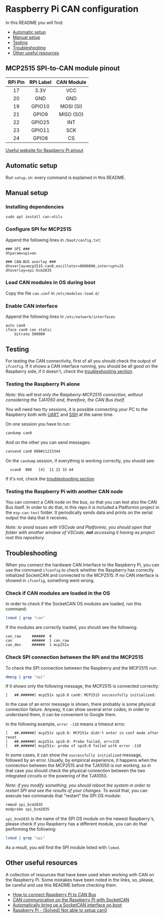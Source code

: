 # Raspberry Pi CAN configuration

In this README you will find:
- [Automatic setup](#automatic-setup)
- [Manual setup](#manual-setup)
- [Testing](#testing)
- [Troubleshooting](#troubleshooting)
- [Other useful resources](#other-useful-resources)

## MCP2515 SPI-to-CAN module pinout

| RPi Pin | RPi Label | CAN Module |
|:-------:|:---------:|:----------:|
| 17 	    | 3.3V      | VCC |
| 20 	    | GND       | GND |
| 19 	    | GPIO10    | MOSI (SI) |
| 21 	    | GPIO9     | MISO (SO) |
| 22 	    | GPIO25    | INT |
| 23 	    | GPIO11    | SCK |
| 24 	    | GPIO8     | CS |


[Useful website for Raspberry Pi pinout](https://pinout.xyz/#)

## Automatic setup

Run ```setup.sh```: every command is explained in this README.

## Manual setup

### Installing dependencies

```sudo apt install can-utils```

### Configure SPI for MCP2515

Append the following lines in ```/boot/config.txt```:

```
### SPI ###
dtparam=spi=on

### CAN-BUS overlay ###
dtoverlay=mcp2515-can0,oscillator=8000000,interrupt=25
dtoverlay=spi-bcm2835
```

### Load CAN modules in OS during boot

Copy the file ```can.conf``` in ```/etc/modules-load.d/```

### Enable CAN interface

Append the following lines in ```/etc/network/interfaces```

```
auto can0
iface can0 can static
	bitrate 500000
```

## Testing

For testing the CAN connectivity, first of all you should check the output of
``ifconfig``. If it shows a CAN interface running, you should be all good on the
Raspberry side, if it doesn't, check the [troubleshooting section](#troubleshooting).

### Testing the Raspberry Pi alone

_Note: this will test only the Raspberry-MCP2515 connection, without considering
the TJA1050 and, therefore, the CAN Bus itself._

You will need two tty sessions, it is possible connecting your PC to the
Raspberry both with [UART](https://github.com/policumbent/coltellino-svizzero/blob/main/debug-tools/raspberry_pi.md#uart)
and [SSH](https://github.com/policumbent/coltellino-svizzero/blob/main/debug-tools/raspberry_pi.md#ssh)
at the same time.

On one session you have to run:
```Bash
candump can0
```

And on the other you can send messages:
```Bash
cansend can0 000#11223344
```

On the ``candump`` session, if everything is working correctly, you should see:
```
  vcan0  000   [4]  11 22 33 44
```

If it's not, check the [troubleshooting section](#troubleshooting)

### Testing the Raspberry Pi with another CAN node

You can connect a CAN node on the bus, so that you can test also the CAN Bus
itself. In order to do that, in this repo it is included a Platformio project
in the ``esp-can-test`` folder. It periodically sends data and prints on the
serial output the data that it receives.

_Note: to avoid issues with VSCode and Platformio, you should open that folder
with another window of VSCode, **not** accessing it having as project root this
repository._

## Troubleshooting

When you connect the hardware CAN Interface to the Raspberry Pi, you can use the
command ``ifconfig`` to check whether the Raspberry has correctly initialized
SocketCAN and connected to the MCP2515. If no CAN interface is showed in
``ifconfig``, something went wrong.

### Check if CAN modules are loaded in the OS

In order to check if the SocketCAN OS modules are loaded, run this command:
```Bash
lsmod | grep "can"
```

If the modules are correctly loaded, you should see the following:
```
can_raw     ###### 	0
can         ###### 	1 can_raw
can_dev     ######	1 mcp251x
```

### Check SPI connection between the RPi and the MCP2515

To check the SPI connection between the Raspberry and the MCP2515 run:
```Bash
dmesg | grep "spi"
```

If it shows only the following message, the MCP2515 is connected correctly:
```
[   ##.######] mcp251x spi0.0 can0: MCP2515 successfully initialized.
```

In the case of an error message is shown, there probably is some physical
connection failure. Anyway, it can show several error codes, in order to
understand them, it can be convenient to Google them.

In the following example, ``error -110`` means a timeout error.
```
[   ##.######] mcp251x spi0.0: MCP251x didn't enter in conf mode after reset
[   ##.######] mcp251x spi0.0: Probe failed, err=110
[   ##.######] mcp251x: probe of spi0.0 failed with error -110
```

In some cases, it can show the ``successfully initialized`` message, followed by
an error. Usually, by empirical experience, it happens when the connection
between the MCP2515 and the TJA1050 is not working, so in that case you should
check the physical connection between the two integrated circuits or the
powering of the TJA1050.

_Note: if you modify something, you should reboot the system in order to restart
SPI and see the results of your changes._ To avoid that, you can execute two
commands that "restart" the SPI OS module:
```Bash
rmmod spi_bcm2835
modprobe spi_bcm2835
```

``spi_bcm2835`` is the name of the SPI OS module on the newest Raspberry's,
please check if you Raspberry has a different module, you can do that performing
the following:
```Bash
lsmod | grep "spi"
```

As a result, you will find the SPI module listed with ``lsmod``.

## Other useful resources

A collection of resources that have been used when working with CAN on the
Raspberry Pi. Some mistakes have been noted in the links, so, please, be careful
and use this README before checking them.

- [How to connect Raspberry Pi to CAN Bus](https://www.hackster.io/youness/how-to-connect-raspberry-pi-to-can-bus-b60235)
- [CAN communication on the Raspberry PI with SocketCAN](https://www.pragmaticlinux.com/2021/10/can-communication-on-the-raspberry-pi-with-socketcan/)
- [Automatically bring up a SocketCAN interface on boot](https://www.pragmaticlinux.com/2021/07/automatically-bring-up-a-socketcan-interface-on-boot/)
- [Raspberry Pi - (Solved) Not able to setup can0](https://forums.raspberrypi.com/viewtopic.php?t=311606)